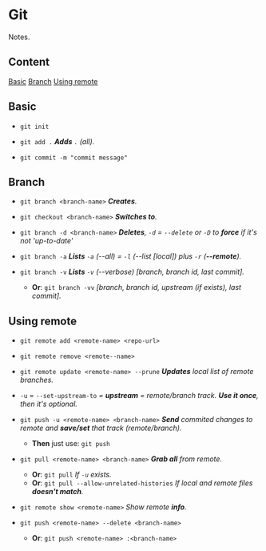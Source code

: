 # Git

Notes.

## Content

[Basic](#Basic)
[Branch](#Branch)
[Using remote](#Using-remote)

## Basic

- `git init`

- `git add .` *__Adds__ `.` (all).*

- `git commit -m "commit message"`

## Branch

- `git branch <branch-name>` *__Creates__.*

- `git checkout <branch-name>` *__Switches to__.*

- `git branch -d <branch-name>` *__Deletes__, `-d` = `--delete` or `-D` to **force** if it's not 'up-to-date'*

- `git branch -a` *__Lists__ `-a` (--all) = `-l` (--list [local]) plus `-r` (**--remote**).*

- `git branch -v` *__Lists__ `-v` (--verbose) [branch, branch id, last commit].*
  - __Or__: `git branch -vv` *[branch, branch id, upstream (if exists), last commit].*

## Using remote

- `git remote add <remote-name> <repo-url>`

- `git remote remove <remote--name>`

- `git remote update <remote-name> --prune` *__Updates__ local list of remote branches.*

- `-u` = `--set-upstream-to` *= **upstream** = remote/branch track. __Use it once__, then it's optional.*

- `git push -u <remote-name> <branch-name>` *__Send__ commited changes to remote and **save/set** that track (remote/branch).*
  - __Then__ just use: `git push`

- `git pull <remote-name> <branch-name>` *__Grab all__ from remote.*
  - __Or__: `git pull` *If `-u` exists.*
  - __Or__: `git pull --allow-unrelated-histories` *If local and remote files __doesn't match__.*

- `git remote show <remote-name>` *Show remote **info**.*

- `git push <remote-name> --delete <branch-name>`
  - __Or__: `git push <remote-name> :<branch-name>`
